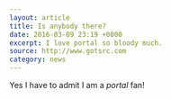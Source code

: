 ```yaml
---
layout: article
title: Is anybody there?
date: 2016-03-09 23:19 +0000
excerpt: I love portal so bloody much.
source: http://www.gotsrc.com
category: news
---
```


Yes I have to admit I am a _portal_ fan!
